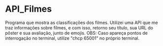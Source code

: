 # API_Filmes
Programa que mostra as classificações dos filmes.
Utilizei uma API que me traz informações sobre filmes, e com isso, retorno seu título, sua URL do pôster e sua avaliação, junto de emojis.
OBS: Caso apareça pontos de interrogação no terminal, utilize "chcp 65001" no próprio terminal.
